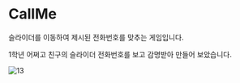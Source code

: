 # CallMe
슬라이더를 이동하여 제시된 전화번호를 맞추는 게임입니다.

1학년 어쩌고 친구의 슬라이더 전화번호를 보고 감명받아 만들어 보았습니다.


![13](https://github.com/PINKPOMA/CallMe/assets/59589764/d368e436-c9f9-4275-a5f0-916bff23ac38)
